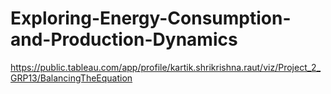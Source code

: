 # Exploring-Energy-Consumption-and-Production-Dynamics
https://public.tableau.com/app/profile/kartik.shrikrishna.raut/viz/Project_2_GRP13/BalancingTheEquation
